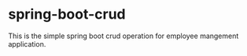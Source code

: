 # spring-boot-crud
This is the simple spring boot crud operation for employee mangement application.
